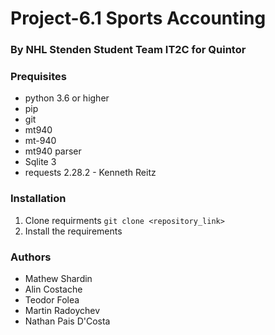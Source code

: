 # Project-6.1 Sports Accounting
### By NHL Stenden Student Team IT2C for Quintor

<h3> Prequisites </h3>

* python 3.6 or higher
* pip
* git
* mt940 
* mt-940
* mt940 parser
* Sqlite 3
* requests 2.28.2 - Kenneth Reitz


<h3> Installation </h3>

1. Clone requirments
    `git clone <repository_link>` 
2. Install the requirements

<h3> Authors </h3>
    
* Mathew Shardin
* Alin Costache
* Teodor Folea
* Martin Radoychev
* Nathan Pais D'Costa



